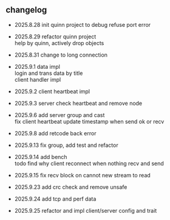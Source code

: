 ## changelog

- 2025.8.28 init quinn project to debug refuse port error

- 2025.8.29 refactor quinn project \
help by quinn, actively drop objects

- 2025.8.31 change to long connection

- 2025.9.1 data impl \
login and trans data by title \
client handler impl

- 2025.9.2 client heartbeat impl

- 2025.9.3 server check heartbeat and remove node

- 2025.9.6 add server group and cast \
fix client heartbeat update timestamp when send ok or recv 

- 2025.9.8 add retcode back error

- 2025.9.13 fix group, add test and refactor 

- 2025.9.14 add bench \
todo find why client reconnect when nothing recv and send

- 2025.9.15 fix recv block on cannot new stream to read

- 2025.9.23 add crc check and remove unsafe

- 2025.9.24 add tcp and perf data

- 2025.9.25 refactor and impl client/server config and trait
